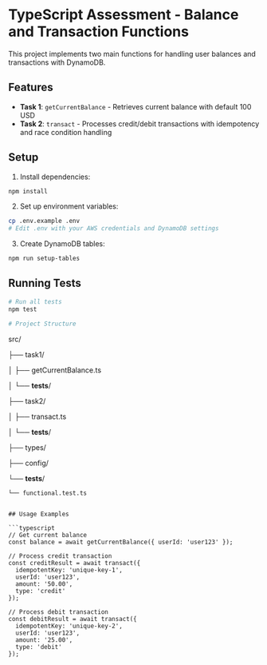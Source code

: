 # TypeScript Assessment - Balance and Transaction Functions

This project implements two main functions for handling user balances and transactions with DynamoDB.

## Features

- **Task 1**: `getCurrentBalance` - Retrieves current balance with default 100 USD
- **Task 2**: `transact` - Processes credit/debit transactions with idempotency and race condition handling

## Setup

1. Install dependencies:
```bash
npm install
```

2. Set up environment variables:
```bash
cp .env.example .env
# Edit .env with your AWS credentials and DynamoDB settings
```

3. Create DynamoDB tables:
```bash
npm run setup-tables
```

## Running Tests

```bash
# Run all tests
npm test

# Project Structure

```
src/

├── task1/

│   ├── getCurrentBalance.ts

│   └── __tests__/

├── task2/

│   ├── transact.ts

│   └── __tests__/

├── types/

├── config/

└── __tests__/

    └── functional.test.ts

```

## Usage Examples

```typescript
// Get current balance
const balance = await getCurrentBalance({ userId: 'user123' });

// Process credit transaction
const creditResult = await transact({
  idempotentKey: 'unique-key-1',
  userId: 'user123',
  amount: '50.00',
  type: 'credit'
});

// Process debit transaction
const debitResult = await transact({
  idempotentKey: 'unique-key-2',
  userId: 'user123',
  amount: '25.00',
  type: 'debit'
});
